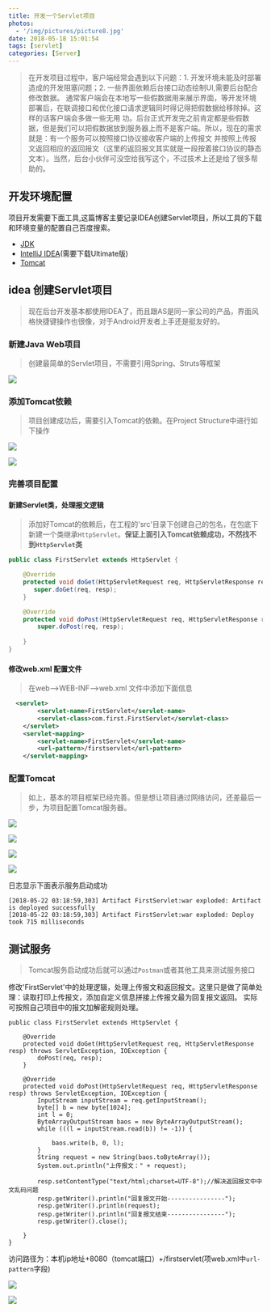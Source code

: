 ```yaml
---
title: 开发一个Servlet项目
photos:
  - '/img/pictures/picture8.jpg'
date: 2018-05-18 15:01:54
tags: [servlet]
categories: [Server]
---
```


> 在开发项目过程中，客户端经常会遇到以下问题：1. 开发环境未能及时部署造成的开发阻塞问题；2. 一些界面依赖后台接口动态绘制UI,需要后台配合修改数据。
通常客户端会在本地写一些假数据用来展示界面，等开发环境部署后，在联调接口和优化接口请求逻辑同时得记得把假数据给移除掉。这样的话客户端会多做一些无用
功。后台正式开发完之前肯定都是些假数据，但是我们可以把假数据放到服务器上而不是客户端。所以，现在的需求就是：有一个服务可以按照接口协议接收客户端的上传报文
并按照上传报文返回相应的返回报文（这里的返回报文其实就是一段按着接口协议的静态文本）。当然，后台小伙伴可没空给我写这个，不过技术上还是给了很多帮助的。

<!-- more -->

## 开发环境配置

项目开发需要下面工具,这篇博客主要记录IDEA创建Servlet项目，所以工具的下载和环境变量的配置自己百度搜索。

- [JDK](http://www.oracle.com/technetwork/java/javase/downloads/index.html)
- [IntelliJ IDEA](https://www.jetbrains.com/idea/download/#section=mac)(需要下载Ultimate版)
- [Tomcat](https://tomcat.apache.org/)

## idea 创建Servlet项目

> 现在后台开发基本都使用IDEA了，而且跟AS是同一家公司的产品，界面风格快捷键操作也很像，对于Android开发者上手还是挺友好的。

### 新建Java Web项目

> 创建最简单的Servlet项目，不需要引用Spring、Struts等框架

![](/img/servlet_create.png)

### 添加Tomcat依赖

> 项目创建成功后，需要引入Tomcat的依赖。在Project Structure中进行如下操作

![](/img/import_tom_jar.png)

 ![](/img/import_tom_jar2.png)

### 完善项目配置

#### 新建Servlet类，处理报文逻辑

> 添加好Tomcat的依赖后，在工程的'src'目录下创建自己的包名，在包底下新建一个类继承`HttpServlet`。**保证上面引入Tomcat依赖成功，不然找不到`HttpServlet`类**

```java
public class FirstServlet extends HttpServlet {

    @Override
    protected void doGet(HttpServletRequest req, HttpServletResponse resp) throws ServletException, IOException {
       super.doGet(req, resp);
    }

    @Override
    protected void doPost(HttpServletRequest req, HttpServletResponse resp) throws ServletException, IOException {
        super.doPost(req, resp);
       
    }
}

```
#### 修改web.xml 配置文件

> 在web-->WEB-INF-->web.xml 文件中添加下面信息

```xml
  <servlet>
        <servlet-name>FirstServlet</servlet-name>
        <servlet-class>com.first.FirstServlet</servlet-class>
    </servlet>
    <servlet-mapping>
        <servlet-name>FirstServlet</servlet-name>
        <url-pattern>/firstservlet</url-pattern>
    </servlet-mapping>
```


### 配置Tomcat

> 如上，基本的项目框架已经完善。但是想让项目通过网络访问，还差最后一步，为项目配置Tomcat服务器。


![](/img/deploy_tomcat1.png)

![](/img/deploy_tomcat2.png)

![](/img/deploy_tomcat3.png)

![](/img/deploy_tomcat4.png)

日志显示下面表示服务启动成功

```
[2018-05-22 03:18:59,303] Artifact FirstServlet:war exploded: Artifact is deployed successfully
[2018-05-22 03:18:59,303] Artifact FirstServlet:war exploded: Deploy took 715 milliseconds
```

## 测试服务

> Tomcat服务启动成功后就可以通过`Postman`或者其他工具来测试服务接口

修改'FirstServlet'中的处理逻辑，处理上传报文和返回报文。这里只是做了简单处理：读取打印上传报文，添加自定义信息拼接上传报文最为回复报文返回。
实际可按照自己项目中的报文加解密规则处理。

```
public class FirstServlet extends HttpServlet {

    @Override
    protected void doGet(HttpServletRequest req, HttpServletResponse resp) throws ServletException, IOException {
        doPost(req, resp);
    }

    @Override
    protected void doPost(HttpServletRequest req, HttpServletResponse resp) throws ServletException, IOException {
        InputStream inputStream = req.getInputStream();
        byte[] b = new byte[1024];
        int l = 0;
        ByteArrayOutputStream baos = new ByteArrayOutputStream();
        while (((l = inputStream.read(b)) != -1)) {

            baos.write(b, 0, l);
        }
        String request = new String(baos.toByteArray());
        System.out.println("上传报文：" + request);

        resp.setContentType("text/html;charset=UTF-8");//解决返回报文中中文乱码问题
        resp.getWriter().println("回复报文开始----------------");
        resp.getWriter().println(request);
        resp.getWriter().println("回复报文结束----------------");
        resp.getWriter().close();

    }
}

```

访问路径为：本机ip地址+8080（tomcat端口）+/firstservlet(项web.xml中`url-pattern`字段)

![](/img/test_servlet1.png)

![](/img/test_servlet2.png)
